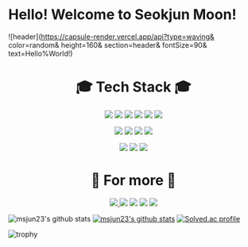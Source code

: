<!--
**msjun23/msjun23** is a ✨ _special_ ✨ repository because its `README.md` (this file) appears on your GitHub profile.

Here are some ideas to get you started:

- 🔭 I’m currently working on ...
- 🌱 I’m currently learning ...
- 👯 I’m looking to collaborate on ...
- 🤔 I’m looking for help with ...
- 💬 Ask me about ...
- 📫 How to reach me: ...
- 😄 Pronouns: ...
- ⚡ Fun fact: ...
-->

# Hello! Welcome to Seokjun Moon!
![header](https://capsule-render.vercel.app/api?type=waving& color=random& height=160& section=header& fontSize=90& text=Hello%World!)

<div align="center">
    <h1>🎓 Tech Stack 🎓</h1>

<img src="https://img.shields.io/badge/Window-0078D6?style=flat-square&logo=Windows&logoColor=white"/></a>
<img src="https://img.shields.io/badge/Linux-FCC624?style=flat-square&logo=Linux&logoColor=black"/></a>
<img src="https://img.shields.io/badge/Ubuntu-E95420?style=flat-square&logo=Ubuntu&logoColor=white"/></a>
<img src="https://img.shields.io/badge/Google Colab-F9AB00?style=flat-square&logo=Google Colab&logoColor=white"/></a>
<img src="https://img.shields.io/badge/Visual Studio-5C2D91?style=flat-square&logo=Visual Studio&logoColor=white"/></a>
<img src="https://img.shields.io/badge/Visual Studio Code-007ACC?style=flat-square&logo=Visual Studio Code&logoColor=white"/></a>

<img src="https://img.shields.io/badge/C-A8B9CC?style=flat-square&logo=C&logoColor=white"/></a>
<img src="https://img.shields.io/badge/C++-00599C?style=flat-square&logo=Cplusplus&logoColor=white"/></a>
<img src="https://img.shields.io/badge/Python-3776AB?style=flat-square&logo=Python&logoColor=white"/></a>
<img src="https://img.shields.io/badge/Java-007396?style=flat-square&logo=Java&logoColor=white"/></a>

<img src="https://img.shields.io/badge/ROS-22314E?style=flat-square&logo=ROS&logoColor=white"/></a>
<img src="https://img.shields.io/badge/TensorFlow-FF6F00?style=flat-square&logo=TensorFlow&logoColor=white"/></a>
<img src="https://img.shields.io/badge/PyTorch-EE4C2C?style=flat-square&logo=PyTorch&logoColor=white"/></a>
</div>

<div align="center">
    <h1>🔎 For more 🔎</h1>

<a href="mailto:msjun23@gmail.com" target="_blank"><img src="https://img.shields.io/badge/Gmail-EA4335?style=flat-square&logo=Gmail&logoColor=white"/>
<a href="https://msjun23.github.io/" target="_blank"><img src="https://img.shields.io/badge/GitHub-181717?style=flat-square&logo=GitHub&logoColor=white"/></a>
<a href="https://www.linkedin.com/in/msjun/" target="_blank"><img src="https://img.shields.io/badge/LinkedIn-0A66C2?style=flat-square&logo=LinkedIn&logoColor=white"/></a>
<a href="https://www.facebook.com/profile.php?id=100006414213953" target="_blank"><img src="https://img.shields.io/badge/Facebook-1877F2?style=flat-square&logo=Facebook&logoColor=white"/></a>
<a href="https://www.instagram.com/msjun_23/" target="_blank"><img src="https://img.shields.io/badge/Instagram-E4405F?style=flat-square&logo=Instagram&logoColor=white"/></a>
</div>

<!-- <a href="버튼을 눌렀을 때 이동할 링크" target="_blank"><img src="https://img.shields.io/badge/뱃지레이블-배경색?style=flat-square&logo=로고&logoColor=white"/></a>
<img src="https://img.shields.io/badge/쓰고자하는_텍스트-컬러코드?style=flat-square&logo=simpleicons에서_아이콘이름&logoColor=white"/></a> -->

![msjun23's github stats](https://github-readme-stats.vercel.app/api?username=msjun23&show_icons=true)
[![msjun23's github stats](https://github-readme-stats.vercel.app/api/top-langs/?username=msjun23&show_icons=true&hide_border=true&title_color=004386&icon_color=004386&layout=compact)](https://github.com/msjun23)
[![Solved.ac profile](http://mazassumnida.wtf/api/v2/generate_badge?boj=msjun23)](https://solved.ac/msjun23)

![trophy](https://github-profile-trophy.vercel.app/?username=msjun23)
